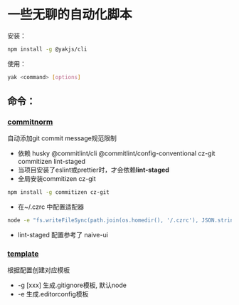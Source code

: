 # 一些无聊的自动化脚本

安装：

```bash
npm install -g @yakjs/cli
```

使用：

```bash
yak <command> [options]
```

## 命令：

### [commitnorm](/src/core/commitnorm/index.ts)

自动添加git commit message规范限制

- 依赖 husky @commitlint/cli @commitlint/config-conventional cz-git commitizen lint-staged
- 当项目安装了eslint或prettier时，才会依赖**lint-staged**
- 全局安装commitizen cz-git

```bash
npm install -g commitizen cz-git
```

- 在~/.czrc 中配置适配器

```bash
node -e "fs.writeFileSync(path.join(os.homedir(), '/.czrc'), JSON.stringify({ path: 'cz-git', useEmoji: true }))"
```

- lint-staged 配置参考了 naive-ui

### [template](/src/core/template/index.ts)

根据配置创建对应模板

- -g [xxx] 生成.gitignore模板, 默认node
- -e 生成.editorconfig模板

